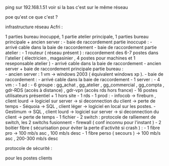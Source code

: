 ping sur 192.168.1.51 voir si la bas c'est sur le même réseau

poe qu'est ce que c'est ?

infrastructure réseau Acfri :

1 parties bureau inocuppé, 1 partie atelier principale, 1 parties bureau principale + ancien server :
    - baie de raccordement partie inoccupé :
        - arrivé cable dans la baie de raccordement 
    - baie de raccordement partie atelier :
        - 1 routeur ( réseau présent ) : raccordement des 6-7 postes dans l'atelier ( électricien , magasinier , 4 postes pour machines et 1 reseponsable atelier )
        - arrivé cable dans la baie de raccordement 
    -  ancien server + baie de raccordement principale partie bureau :  
        - ancien server : 1 vm -> windows 2003 ( équivalent windows xp ).
        - baie de raccordement : 
            - arrivé cable dans la baie de raccordement 
            - 1 server : 
                - 4 vm : 
                    - 1 ad : 
                        - 6 groupe : gg_achat , gg_atelier , gg_commercial , gg_compta , gdr-RDS (accès à distance) , gdr-vpn (accès rds hors france)
                        - 16 postes utilisateurs présentiel + 1 hors site
                    - 1 rds 
                    - 1 prod : 
                        - infocob -> fireburn , client lourd -> logiciel sur server -> si deconnection du client -> perte de temps 
                        - Séquoia -> SQL , client léger -> logiciel en local sur les postes.
                        - Gestimum -> SQL , client lourd -> logiciel sur server -> si deconnection du client -> perte de temps
                    - 1 fichier
            - 2 switch : protocole de ralliement de switch, les 2 switchs fusionnent
            - firewall ( conf inconnu pour l'instant )
            - 2 boitier fibre ( sécurisation pour éviter la perte d'activité si crash ) :
                - 1 fibre pro -> 100 mb/s asc , 100 mb/s desc
                - 1 fibre perso ( secours ) -> 100 mb/s asc , 200-300 mb/s desc 

protocole de sécurité :

pour les postes clients 
